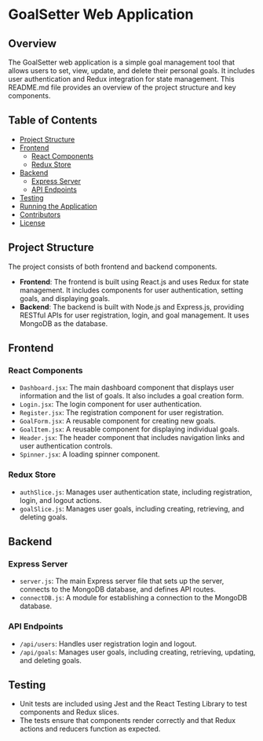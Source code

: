 # GoalSetter Web Application

## Overview

The GoalSetter web application is a simple goal management tool that allows users to set, view, update, and delete their personal goals. It includes user authentication and Redux integration for state management. This README.md file provides an overview of the project structure and key components.

## Table of Contents

- [Project Structure](#project-structure)
- [Frontend](#frontend)
  - [React Components](#react-components)
  - [Redux Store](#redux-store)
- [Backend](#backend)
  - [Express Server](#express-server)
  - [API Endpoints](#api-endpoints)
- [Testing](#testing)
- [Running the Application](#running-the-application)
- [Contributors](#contributors)
- [License](#license)

## Project Structure

The project consists of both frontend and backend components.

- **Frontend**: The frontend is built using React.js and uses Redux for state management. It includes components for user authentication, setting goals, and displaying goals.
- **Backend**: The backend is built with Node.js and Express.js, providing RESTful APIs for user registration, login, and goal management. It uses MongoDB as the database.

## Frontend

### React Components

- `Dashboard.jsx`: The main dashboard component that displays user information and the list of goals. It also includes a goal creation form.
- `Login.jsx`: The login component for user authentication.
- `Register.jsx`: The registration component for user registration.
- `GoalForm.jsx`: A reusable component for creating new goals.
- `GoalItem.jsx`: A reusable component for displaying individual goals.
- `Header.jsx`: The header component that includes navigation links and user authentication controls.
- `Spinner.jsx`: A loading spinner component.

### Redux Store

- `authSlice.js`: Manages user authentication state, including registration, login, and logout actions.
- `goalSlice.js`: Manages user goals, including creating, retrieving, and deleting goals.

## Backend

### Express Server

- `server.js`: The main Express server file that sets up the server, connects to the MongoDB database, and defines API routes.
- `connectDB.js`: A module for establishing a connection to the MongoDB database.

### API Endpoints

- `/api/users`: Handles user registration login and logout.
- `/api/goals`: Manages user goals, including creating, retrieving, updating, and deleting goals.

## Testing

- Unit tests are included using Jest and the React Testing Library to test components and Redux slices.
- The tests ensure that components render correctly and that Redux actions and reducers function as expected.
